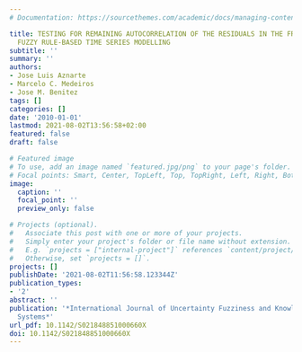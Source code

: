 ```yaml
---
# Documentation: https://sourcethemes.com/academic/docs/managing-content/

title: TESTING FOR REMAINING AUTOCORRELATION OF THE RESIDUALS IN THE FRAMEWORK OF
  FUZZY RULE-BASED TIME SERIES MODELLING
subtitle: ''
summary: ''
authors:
- Jose Luis Aznarte
- Marcelo C. Medeiros
- Jose M. Benitez
tags: []
categories: []
date: '2010-01-01'
lastmod: 2021-08-02T13:56:58+02:00
featured: false
draft: false

# Featured image
# To use, add an image named `featured.jpg/png` to your page's folder.
# Focal points: Smart, Center, TopLeft, Top, TopRight, Left, Right, BottomLeft, Bottom, BottomRight.
image:
  caption: ''
  focal_point: ''
  preview_only: false

# Projects (optional).
#   Associate this post with one or more of your projects.
#   Simply enter your project's folder or file name without extension.
#   E.g. `projects = ["internal-project"]` references `content/project/deep-learning/index.md`.
#   Otherwise, set `projects = []`.
projects: []
publishDate: '2021-08-02T11:56:58.123344Z'
publication_types:
- '2'
abstract: ''
publication: '*International Journal of Uncertainty Fuzziness and Knowledge-Based
  Systems*'
url_pdf: 10.1142/S021848851000660X
doi: 10.1142/S021848851000660X
---
```

